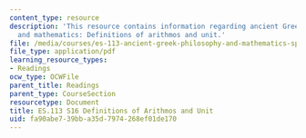 ```yaml
---
content_type: resource
description: 'This resource contains information regarding ancient Greek philosophy
  and mathematics: Definitions of arithmos and unit.'
file: /media/courses/es-113-ancient-greek-philosophy-and-mathematics-spring-2016/fa90abe739bba35d7974268ef01de170_MITES_113S16_Arithmos.pdf
file_type: application/pdf
learning_resource_types:
- Readings
ocw_type: OCWFile
parent_title: Readings
parent_type: CourseSection
resourcetype: Document
title: ES.113 S16 Definitions of Arithmos and Unit
uid: fa90abe7-39bb-a35d-7974-268ef01de170
---
```

